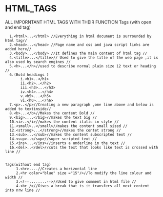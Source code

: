 # HTML_TAGS
ALL IMPORNTANT HTML TAGS WITH THEIR FUNCTION
Tags (with open and end tag)

      1.<html>...</html> //Everything in html document is surrounded by html tag//
      2.<head>...</head> //Page name and css and java script links are added here//
      3.<body>...</body> //It defines the main content of html tag //
      4.<title>...</title>// Used to give the title of the web page ,it is also used by search engines //
      5.<h>...</h>//used to describe normal plain size 12 text or heading //
      6.(Bold headings )
           i.<h1>..</h1>
           ii.<h2>..</h2>
           iii.<h3>...</h3>
           iv.<h4>...</h4>
           v.<h5>...</h5>
           vi.<h6>...</h6>
      7.<p>..</p>//Creating a new paragraph ,one line above and below is added to textinside//
      8.<b>...</b>//Makes the content Bold //
      9.<big>....</big>//makes the text big //
      10.<i>..</i>//makes the content italic in style //
      11.<small>..</small>//makes the content small sized //
      12.<strong>...</strong>//makes the contet strong //
      13.<sub>...</sub>//makes the content subscripted text //
      14.<sup>..</sup>//super scripted text //
      15.<ins>...</ins>//inserts a underline in the text //
      16.<del>..</del>//cuts the text that looks like text is crossed with line //


    Tags(without end tag)
         1.<hr>....//Creates a horizontal line 
         2.<hr color="blue" size ="15"/>//To modify the line colour and width //
         3.<!--........-->//Used to give comment in html file //
         4.<br />//Gives a break that is it transfers all next content into nrw line //
